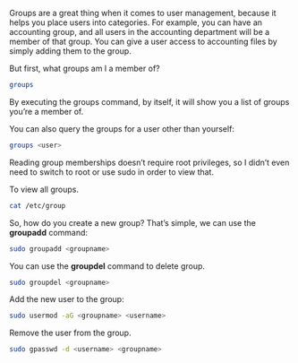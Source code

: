 Groups are a great thing when it comes to user management, because it helps you place users into categories. For example, you can have an accounting group, and all users in the accounting department will be a member of that group. You can give a user access to accounting files by simply adding them to the group.

But first, what groups am I a member of?

``` bash
groups
```
By executing the groups command, by itself, it will show you a list of groups you’re a member of.

You can also query the groups for a user other than yourself:

``` bash
groups <user>
```
Reading group memberships doesn’t require root privileges, so I didn’t even need to switch to root or use sudo in order to view that.

To view all groups.
``` bash
cat /etc/group
```

So, how do you create a new group? That’s simple, we can use the **groupadd** command:
``` bash
sudo groupadd <groupname>

```

You can use the **groupdel** command to delete group.
``` bash
sudo groupdel <groupname>
```

Add the new user to the group:
```bash
sudo usermod -aG <groupname> <username>
```
Remove the user from the group.
```bash
sudo gpasswd -d <username> <groupname>

```


